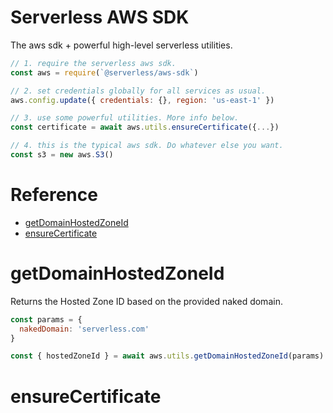 # Serverless AWS SDK
The aws sdk + powerful high-level serverless utilities.

```js
// 1. require the serverless aws sdk.
const aws = require(`@serverless/aws-sdk`)

// 2. set credentials globally for all services as usual.
aws.config.update({ credentials: {}, region: 'us-east-1' })

// 3. use some powerful utilities. More info below.
const certificate = await aws.utils.ensureCertificate({...})

// 4. this is the typical aws sdk. Do whatever else you want.
const s3 = new aws.S3()

```

# Reference

- [getDomainHostedZoneId](#getdomainhostedzoneid)
- [ensureCertificate](#ensurecertificate)

# getDomainHostedZoneId
Returns the Hosted Zone ID based on the provided naked domain.

```js
const params = {
  nakedDomain: 'serverless.com'
}

const { hostedZoneId } = await aws.utils.getDomainHostedZoneId(params)
```


# ensureCertificate